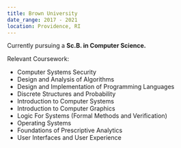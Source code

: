 ```yaml
---
title: Brown University
date_range: 2017 - 2021
location: Providence, RI
---
```


Currently pursuing a **Sc.B. in Computer Science.**

<span class="text-underline">Relevant Coursework:</span>

* Computer Systems Security
* Design and Analysis of Algorithms
* Design and Implementation of Programming Languages
* Discrete Structures and Probability
* Introduction to Computer Systems
* Introduction to Computer Graphics
* Logic For Systems (Formal Methods and Verification)
* Operating Systems
* Foundations of Prescriptive Analytics
* User Interfaces and User Experience

